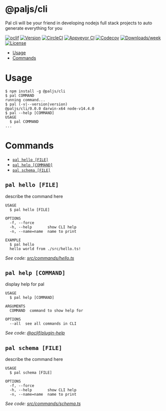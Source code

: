 @paljs/cli
==========

Pal cli will be your friend in developing nodejs full stack projects to auto generate everything for you

[![oclif](https://img.shields.io/badge/cli-oclif-brightgreen.svg)](https://oclif.io)
[![Version](https://img.shields.io/npm/v/@paljs/cli.svg)](https://npmjs.org/package/@paljs/cli)
[![CircleCI](https://circleci.com/gh/paljs/prisma-tools/tree/master.svg?style=shield)](https://circleci.com/gh/paljs/prisma-tools/tree/master)
[![Appveyor CI](https://ci.appveyor.com/api/projects/status/github/paljs/prisma-tools?branch=master&svg=true)](https://ci.appveyor.com/project/paljs/prisma-tools/branch/master)
[![Codecov](https://codecov.io/gh/paljs/prisma-tools/branch/master/graph/badge.svg)](https://codecov.io/gh/paljs/prisma-tools)
[![Downloads/week](https://img.shields.io/npm/dw/@paljs/cli.svg)](https://npmjs.org/package/@paljs/cli)
[![License](https://img.shields.io/npm/l/@paljs/cli.svg)](https://github.com/paljs/prisma-tools/blob/master/package.json)

<!-- toc -->
* [Usage](#usage)
* [Commands](#commands)
<!-- tocstop -->
# Usage
<!-- usage -->
```sh-session
$ npm install -g @paljs/cli
$ pal COMMAND
running command...
$ pal (-v|--version|version)
@paljs/cli/0.0.0 darwin-x64 node-v14.4.0
$ pal --help [COMMAND]
USAGE
  $ pal COMMAND
...
```
<!-- usagestop -->
# Commands
<!-- commands -->
* [`pal hello [FILE]`](#pal-hello-file)
* [`pal help [COMMAND]`](#pal-help-command)
* [`pal schema [FILE]`](#pal-schema-file)

## `pal hello [FILE]`

describe the command here

```
USAGE
  $ pal hello [FILE]

OPTIONS
  -f, --force
  -h, --help       show CLI help
  -n, --name=name  name to print

EXAMPLE
  $ pal hello
  hello world from ./src/hello.ts!
```

_See code: [src/commands/hello.ts](https://github.com/paljs/prisma-tools/blob/v0.0.0/src/commands/hello.ts)_

## `pal help [COMMAND]`

display help for pal

```
USAGE
  $ pal help [COMMAND]

ARGUMENTS
  COMMAND  command to show help for

OPTIONS
  --all  see all commands in CLI
```

_See code: [@oclif/plugin-help](https://github.com/oclif/plugin-help/blob/v3.1.0/src/commands/help.ts)_

## `pal schema [FILE]`

describe the command here

```
USAGE
  $ pal schema [FILE]

OPTIONS
  -f, --force
  -h, --help       show CLI help
  -n, --name=name  name to print
```

_See code: [src/commands/schema.ts](https://github.com/paljs/prisma-tools/blob/v0.0.0/src/commands/schema.ts)_
<!-- commandsstop -->
